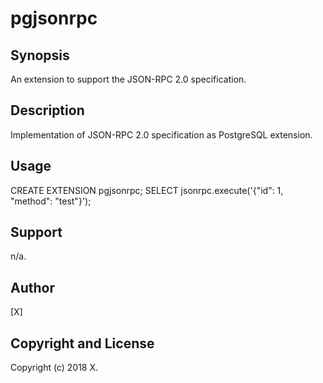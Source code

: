 pgjsonrpc
=========

Synopsis
--------

  An extension to support the JSON-RPC 2.0 specification.

Description
-----------

Implementation of JSON-RPC 2.0 specification as PostgreSQL extension.

Usage
-----

  CREATE EXTENSION pgjsonrpc;
  SELECT jsonrpc.execute('{"id": 1, "method": "test"}');

Support
-------

  n/a.

Author
------

[X]

Copyright and License
---------------------

Copyright (c) 2018 X.

